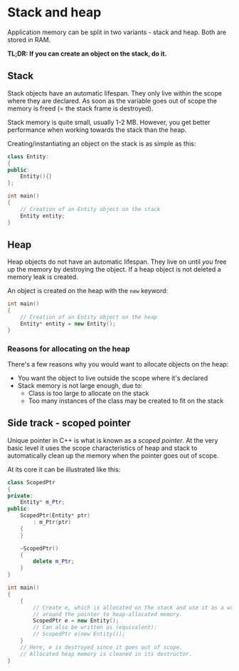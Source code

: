 # Stack and heap

Application memory can be split in two variants - stack and heap. Both are stored in RAM.

**TL;DR: If you can create an object on the stack, do it.**

## Stack

Stack objects have an automatic lifespan. They only live within the scope where they are declared. As soon as the variable goes out of scope the memory is freed (= the stack frame is destroyed).

Stack memory is quite small, usually 1-2 MB. However, you get better performance when working towards the stack than the heap.

Creating/instantiating an object on the stack is as simple as this:

```cpp
class Entity:
{
public:
    Entity(){}
};

int main()
{
    // Creation of an Entity object on the stack
    Entity entity;
}
```

## Heap

Heap objects do not have an automatic lifespan. They live on until _you_ free up the memory by destroying the object. If a heap object is not deleted a memory leak is created.

An object is created on the heap with the `new` keyword:

```cpp
int main()
{
    // Creation of an Entity object on the heap
    Entity* entity = new Entity();
}
```

### Reasons for allocating on the heap

There's a few reasons why you would want to allocate objects on the heap:

- You want the object to live outside the scope where it's declared
- Stack memory is not large enough, due to:
  - Class is too large to allocate on the stack
  - Too many instances of the class may be created to fit on the stack

## Side track - scoped pointer

Unique pointer in C++ is what is known as a _scoped pointer_. At the very basic level it uses the scope characteristics of heap and stack to automatically clean up the memory when the pointer goes out of scope.

At its core it can be illustrated like this:

```cpp
class ScopedPtr
{
private:
    Entity* m_Ptr;
public:
    ScopedPtr(Entity* ptr)
        : m_Ptr(ptr)
    {
    }

    ~ScopedPtr()
    {
        delete m_Ptr;
    }
}

int main()
{
    {
        // Create e, which is allocated on the stack and use it as a wrapper
        // around the pointer to heap-allocated memory.
        ScopedPtr e = new Entity();
        // Can also be written as (equivalent):
        // ScopedPtr e(new Entity());
    }
    // Here, e is destroyed since it goes out of scope.
    // Allocated heap memory is cleaned in its destructor.
}
```
